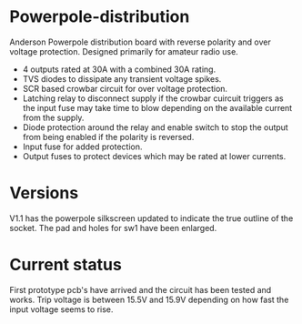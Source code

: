 # Powerpole-distribution
Anderson Powerpole distribution board with reverse polarity and over voltage protection.
Designed primarily for amateur radio use.

* 4 outputs rated at 30A with a combined 30A rating.
* TVS diodes to dissipate any transient voltage spikes.
* SCR based crowbar circuit for over voltage protection.
* Latching relay to disconnect supply if the crowbar cuircuit triggers as the input fuse may take time to blow depending on the available current from the supply.
* Diode protection around the relay and enable switch to stop the output from being enabled if the polarity is reversed.
* Input fuse for added protection.
* Output fuses to protect devices which may be rated at lower currents.

# Versions
V1.1 has the powerpole silkscreen updated to indicate the true outline of the socket. The pad and holes for sw1 have been enlarged.
# Current status
First prototype pcb's have arrived and the circuit has been tested and works.
Trip voltage is between 15.5V and 15.9V depending on how fast the input voltage seems to rise.

